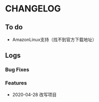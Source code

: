 # CHANGELOG



## To do

* AmazonLinux支持（找不到官方下载地址）


## Logs


### Bug Fixes


### Features

* 2020-04-28  改写项目

